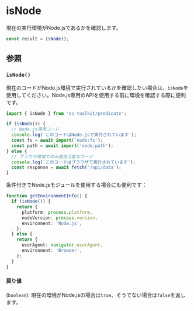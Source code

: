 # isNode

現在の実行環境がNode.jsであるかを確認します。

```typescript
const result = isNode();
```

## 参照

### `isNode()`

現在のコードがNode.js環境で実行されているかを確認したい場合は、`isNode`を使用してください。Node.js専用のAPIを使用する前に環境を確認する際に便利です。

```typescript
import { isNode } from 'es-toolkit/predicate';

if (isNode()) {
  // Node.js専用コード
  console.log('このコードはNode.jsで実行されています');
  const fs = await import('node:fs');
  const path = await import('node:path');
} else {
  // ブラウザ環境でのみ使用可能なコード
  console.log('このコードはブラウザで実行されています');
  const response = await fetch('/api/data');
}
```

条件付きでNode.jsモジュールを使用する場合にも便利です：

```typescript
function getEnvironmentInfo() {
  if (isNode()) {
    return {
      platform: process.platform,
      nodeVersion: process.version,
      environment: 'Node.js',
    };
  } else {
    return {
      userAgent: navigator.userAgent,
      environment: 'Browser',
    };
  }
}
```

#### 戻り値

(`boolean`): 現在の環境がNode.jsの場合は`true`、そうでない場合は`false`を返します。
